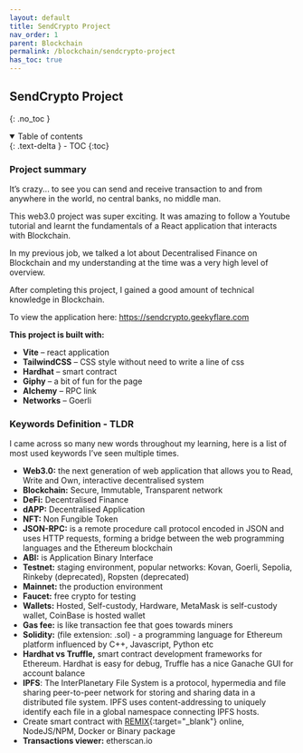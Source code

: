 ```yaml
---
layout: default    
title: SendCrypto Project
nav_order: 1
parent: Blockchain
permalink: /blockchain/sendcrypto-project
has_toc: true
---
```


## SendCrypto Project
{: .no_toc } 

<details open markdown="block">
  <summary>
    Table of contents
  </summary>
  {: .text-delta }
- TOC
{:toc}
</details>

### Project summary  
It’s crazy... to see you can send and receive transaction to and from anywhere in the world, no central banks, no middle man.  

This web3.0 project was super exciting.  It was amazing to follow a Youtube tutorial and learnt the fundamentals of a React application that interacts with Blockchain.   

In my previous job, we talked a lot about Decentralised Finance on Blockchain and my understanding at the time was a very high level of overview.  

After completing this project, I gained a good amount of technical knowledge in Blockchain.   

To view the application here: https://sendcrypto.geekyflare.com  

**This project is built with:**  
* **Vite** – react application  
* **TailwindCSS** – CSS style without need to write a line of css
* **Hardhat** – smart contract
* **Giphy** – a bit of fun for the page  
* **Alchemy** – RPC link  
* **Networks** – Goerli 

### Keywords Definition - TLDR  

I came across so many new words throughout my learning, here is a list of most used keywords I’ve seen multiple times.  

* **Web3.0:** the next generation of web application that allows you to Read, Write and Own, interactive decentralised system  
* **Blockchain:** Secure, Immutable, Transparent network 
* **DeFi:** Decentralised Finance 
* **dAPP:** Decentralised Application 
* **NFT:** Non Fungible Token 
* **JSON-RPC:** is a remote procedure call protocol encoded in JSON and uses HTTP requests, forming a bridge between the web programming languages and the Ethereum blockchain 
* **ABI:** is Application Binary Interface 
* **Testnet:** staging environment, popular networks: Kovan, Goerli, Sepolia, Rinkeby (deprecated), Ropsten (deprecated) 
* **Mainnet:** the production environment 
* **Faucet:** free crypto for testing 
* **Wallets:** Hosted, Self-custody, Hardware, MetaMask is self-custody wallet, CoinBase is hosted wallet 
* **Gas fee:** is like transaction fee that goes towards miners
* **Solidity:** (file extension: .sol) - a programming language for Ethereum platform influenced by C++, Javascript, Python etc
* **Hardhat vs Truffle,** smart contract development frameworks for Ethereum. Hardhat is easy for debug, Truffle has a nice Ganache GUI for account balance 
* **IPFS**: The InterPlanetary File System is a protocol, hypermedia and file sharing peer-to-peer network for storing and sharing data in a distributed file system. IPFS uses content-addressing to uniquely identify each file in a global namespace connecting IPFS hosts. 
* Create smart contract with [REMIX](https://Remix.ethereum.org){:target="_blank"} online, NodeJS/NPM, Docker or Binary package 
* **Transactions viewer:** etherscan.io 
